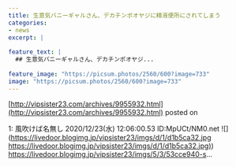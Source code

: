 ```yaml
---
title: 生意気バニーギャルさん、デカチンポオヤジに精液便所にされてしまう
categories:
- news
excerpt: |
  
feature_text: |
  ## 生意気バニーギャルさん、デカチンポオヤジ...
  
feature_image: "https://picsum.photos/2560/600?image=733"
image: "https://picsum.photos/2560/600?image=733"
---
```


[http://vipsister23.com/archives/9955932.html](http://vipsister23.com/archives/9955932.html)
posted on 

<!--more-->

1: 風吹けば名無し 2020/12/23(水) 12:06:00.53 ID:MpUCt/NM0.net ![](https://livedoor.blogimg.jp/vipsister23/imgs/d/1/d1b5ca32.jpg [https://livedoor.blogimg.jp/vipsister23/imgs/d/1/d1b5ca32.jpg)](https://livedoor.blogimg.jp/vipsister23/imgs/d/1/d1b5ca32.jpg)) https://livedoor.blogimg.jp/vipsister23/imgs/5/3/53cce940-s...
